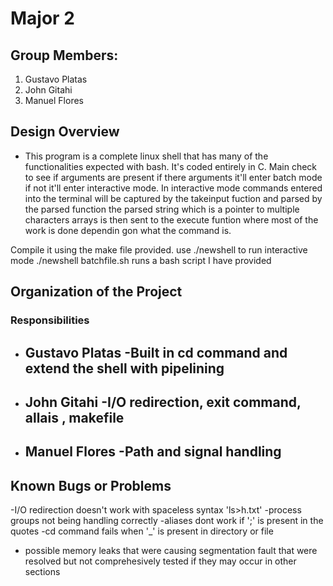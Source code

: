 # Major 2

## Group Members:
1. Gustavo Platas  
2. John Gitahi  
3. Manuel Flores  

## Design Overview
- This program is a complete linux shell that has many of the functionalities
expected with bash. It's coded entirely in C.
Main check to see if arguments are present
if there arguments it'll enter batch mode if not it'll enter interactive mode. In interactive mode
commands entered into the terminal will be captured by the takeinput fuction and parsed by the parsed function
the parsed string which is a pointer to multiple characters arrays is then sent to the execute funtion where most
of the work is done dependin gon what the command is.


Compile it using the make file provided.
use ./newshell to run interactive mode
./newshell batchfile.sh runs a bash script I have provided

## Organization of the Project
### Responsibilities


- Gustavo Platas
-Built in cd command and extend the shell with pipelining
    -  
- John Gitahi 
-I/O redirection, exit command, allais , makefile 
    -
- Manuel Flores
-Path and signal handling
    - 
    
## Known Bugs or Problems
-I/O redirection doesn't work with spaceless syntax 'ls>h.txt'
-process groups not being handling correctly
-aliases dont work if ';' is present in the quotes
-cd command fails when '_' is present in directory or file
- possible memory leaks that were causing segmentation fault that were resolved but not comprehesively tested if they may occur in other sections
